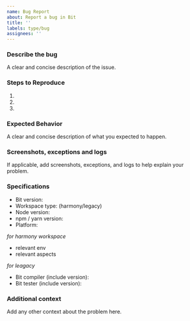 ```yaml
---
name: Bug Report
about: Report a bug in Bit
title: ''
labels: type/bug
assignees: ''
---
```


<!--

Before submitting a new issue, please search past issues (open or closed).

-->

### Describe the bug

A clear and concise description of the issue.

### Steps to Reproduce

1.
1.
1.

### Expected Behavior

A clear and concise description of what you expected to happen.

### Screenshots, exceptions and logs

If applicable, add screenshots, exceptions, and logs to help explain your problem.

### Specifications

- Bit version:
- Workspace type: (harmony/legacy)
- Node version:
- npm / yarn version:
- Platform:

_for harmony workspace_

- relevant env
- relevant aspects

_for leagacy_

- Bit compiler (include version):
- Bit tester (include version):

### Additional context

Add any other context about the problem here.
